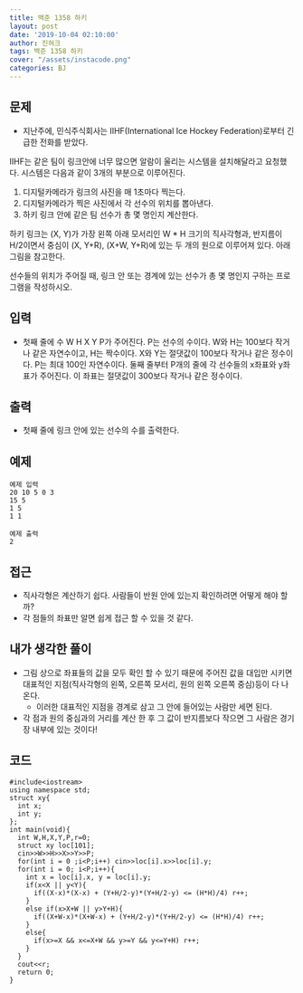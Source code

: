 ```yaml
---
title: 백준 1358 하키
layout: post
date: '2019-10-04 02:10:00'
author: 진혀크
tags: 백준 1358 하키
cover: "/assets/instacode.png"
categories: BJ
---
```


## 문제
* 지난주에, 민식주식회사는 IIHF(International Ice Hockey Federation)로부터 긴급한 전화를 받았다.

IIHF는 같은 팀이 링크안에 너무 많으면 알람이 울리는 시스템을 설치해달라고 요청했다. 시스템은 다음과 같이 3개의 부분으로 이루어진다.

1. 디지털카메라가 링크의 사진을 매 1초마다 찍는다.
2. 디지털카메라가 찍은 사진에서 각 선수의 위치를 뽑아낸다.
3. 하키 링크 안에 같은 팀 선수가 총 몇 명인지 계산한다.

하키 링크는 (X, Y)가 가장 왼쪽 아래 모서리인 W * H 크기의 직사각형과, 반지름이 H/2이면서 중심이 (X, Y+R), (X+W, Y+R)에 있는 두 개의 원으로 이루어져 있다. 아래 그림을 참고한다.

선수들의 위치가 주어질 때, 링크 안 또는 경계에 있는 선수가 총 몇 명인지 구하는 프로그램을 작성하시오.


## 입력
* 첫째 줄에 수 W H X Y P가 주어진다. P는 선수의 수이다. W와 H는 100보다 작거나 같은 자연수이고, H는 짝수이다. X와 Y는 절댓값이 100보다 작거나 같은 정수이다. P는 최대 100인 자연수이다. 둘째 줄부터 P개의 줄에 각 선수들의 x좌표와 y좌표가 주어진다. 이 좌표는 절댓값이 300보다 작거나 같은 정수이다.

## 출력
* 첫째 줄에 링크 안에 있는 선수의 수를 출력한다.

## 예제

    예제 입력
    20 10 5 0 3
    15 5
    1 5
    1 1

    예제 출력
    2

## 접근

* 직사각형은 계산하기 쉽다. 사람들이 반원 안에 있는지 확인하려면 어떻게 해야 할까?
* 각 점들의 좌표만 알면 쉽게 접근 할 수 있을 것 같다.

## 내가 생각한 풀이

* 그림 상으로 좌표들의 값을 모두 확인 할 수 있기 때문에 주어진 값을 대입만 시키면 대표적인 지점(직사각형의 왼쪽, 오른쪽 모서리, 원의 왼쪽 오른쪽 중심)등이 다 나온다.
  - 이러한 대표적인 지점을 경계로 삼고 그 안에 들어있는 사람만 세면 된다.
* 각 점과 원의 중심과의 거리를 계산 한 후 그 값이 반지름보다 작으면 그 사람은 경기장 내부에 있는 것이다!


## 코드

    #include<iostream>
    using namespace std;
    struct xy{
      int x;
      int y;
    };
    int main(void){
      int W,H,X,Y,P,r=0;
      struct xy loc[101];
      cin>>W>>H>>X>>Y>>P;
      for(int i = 0 ;i<P;i++) cin>>loc[i].x>>loc[i].y;
      for(int i = 0; i<P;i++){
        int x = loc[i].x, y = loc[i].y;
        if(x<X || y<Y){
          if((X-x)*(X-x) + (Y+H/2-y)*(Y+H/2-y) <= (H*H)/4) r++;
        }
        else if(x>X+W || y>Y+H){
          if((X+W-x)*(X+W-x) + (Y+H/2-y)*(Y+H/2-y) <= (H*H)/4) r++;
        }
        else{
          if(x>=X && x<=X+W && y>=Y && y<=Y+H) r++;
        }
      }
      cout<<r;
      return 0;
    }
